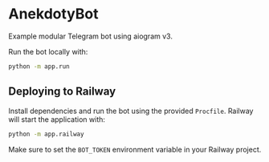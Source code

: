# AnekdotyBot

Example modular Telegram bot using aiogram v3.

Run the bot locally with:

```bash
python -m app.run
```

## Deploying to Railway

Install dependencies and run the bot using the provided `Procfile`. Railway will
start the application with:

```bash
python -m app.railway
```

Make sure to set the `BOT_TOKEN` environment variable in your Railway project.
